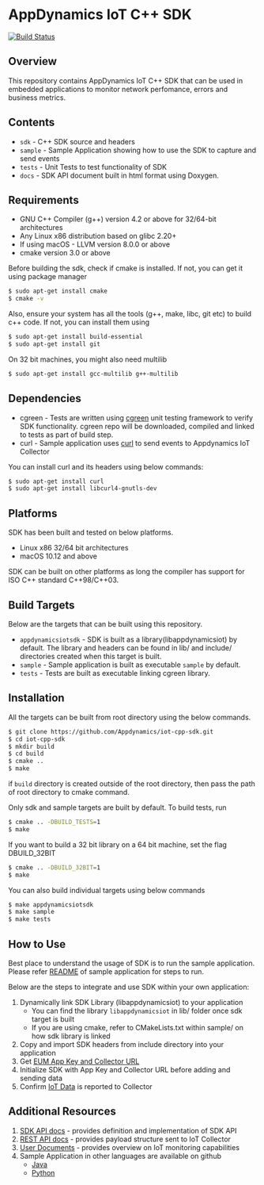 # AppDynamics IoT C++ SDK

[![Build Status](https://travis-ci.org/jimix/iot-cpp-sdk.png?branch=master)](https://travis-ci.org/jimix/iot-cpp-sdk)

## Overview
This repository contains AppDynamics IoT C++ SDK that can be used in embedded applications to monitor network perfomance, errors and business metrics.


## Contents

* `sdk` - C++ SDK source and headers
* `sample` - Sample Application showing how to use the SDK to capture and send events
* `tests` - Unit Tests to test functionality of SDK
* `docs` - SDK API document built in html format using Doxygen.


## Requirements

* GNU C++ Compiler (g++) version 4.2 or above for 32/64-bit architectures
* Any Linux x86 distribution based on glibc 2.20+
* If using macOS - LLVM version 8.0.0 or above
* cmake version 3.0 or above

Before building the sdk, check if cmake is installed. If not, you can get it using package manager

```sh
$ sudo apt-get install cmake
$ cmake -v
```
Also, ensure your system has all the tools (g++, make, libc, git etc) to build c++ code. If not, you can install them using

```sh
$ sudo apt-get install build-essential
$ sudo apt-get install git
```
On 32 bit machines, you might also need multilib

```sh
$ sudo apt-get install gcc-multilib g++-multilib
```

## Dependencies

* cgreen - Tests are written using [cgreen](https://github.com/cgreen-devs/cgreen) unit testing framework to verify SDK functionality.
  cgreen repo will be downloaded, compiled and linked to tests as part of build step.
* curl - Sample application uses [curl](https://curl.haxx.se/) to send events to Appdynamics IoT Collector

You can install curl and its headers using below commands:

```sh
$ sudo apt-get install curl
$ sudo apt-get install libcurl4-gnutls-dev
```

## Platforms

SDK has been built and tested on below platforms.
* Linux x86 32/64 bit architectures
* macOS 10.12 and above

SDK can be built on other platforms as long the compiler has support for ISO C++ standard C++98/C++03.

## Build Targets

Below are the targets that can be built using this repository.

* `appdynamicsiotsdk` -  SDK is built as a library(libappdynamicsiot) by default. The library and headers can be found in lib/ and include/ directories created when this target is built.
* `sample` - Sample application is built as executable `sample` by default.
* `tests` - Tests are built as executable linking cgreen library.


## <a id="Installation"></a>Installation

All the targets can be built from root directory using the below commands.

```sh
$ git clone https://github.com/Appdynamics/iot-cpp-sdk.git
$ cd iot-cpp-sdk
$ mkdir build
$ cd build
$ cmake ..
$ make
```

if `build` directory is created outside of the root directory, then pass the path of root directory to cmake command.

Only sdk and sample targets are built by default. To build tests, run

```sh
$ cmake .. -DBUILD_TESTS=1
$ make
```

If you want to build a 32 bit library on a 64 bit machine, set the flag DBUILD_32BIT

```sh
$ cmake .. -DBUILD_32BIT=1
$ make
```

You can also build individual targets using below commands

```sh
$ make appdynamicsiotsdk
$ make sample
$ make tests
```

## How to Use

Best place to understand the usage of SDK is to run the sample application. Please refer [README](sample) of sample application for steps to run.

Below are the steps to integrate and use SDK within your own application:

1. Dynamically link SDK Library (libappdynamicsiot) to your application
    * You can find the library `libappdynamicsiot` in lib/ folder once sdk target is built
    * If you are using cmake, refer to CMakeLists.txt within sample/ on how sdk library is linked
2. Copy and import SDK headers from include directory into your application
3. Get [EUM App Key and Collector URL](https://docs.appdynamics.com/display/PRO44/Set+Up+and+Access+IoT+Monitoring#SetUpandAccessIoTMonitoring-iot-app-key)
4. Initialize SDK with App Key and Collector URL before adding and sending data
5. Confirm [IoT Data](https://docs.appdynamics.com/display/PRO44/Confirm+the+IoT+Application+Reported+Data+to+the+Controller) is
reported to Collector


## Additional Resources

1. [SDK API docs](docs) - provides definition and implementation of SDK API
2. [REST API docs](https://docs.appdynamics.com/javadocs/iot-rest-api/4.4/latest/) - provides payload structure sent to IoT Collector
3. [User Documents](https://docs.appdynamics.com/display/PRO44/IoT+Monitoring) - provides overview on IoT monitoring capabilities
4. Sample Application in other languages are available on github
    * [Java](https://github.com/Appdynamics/iot-java-sdk-sample-apps)
    * [Python](https://github.com/Appdynamics/iot-rest-api-sample-apps)
